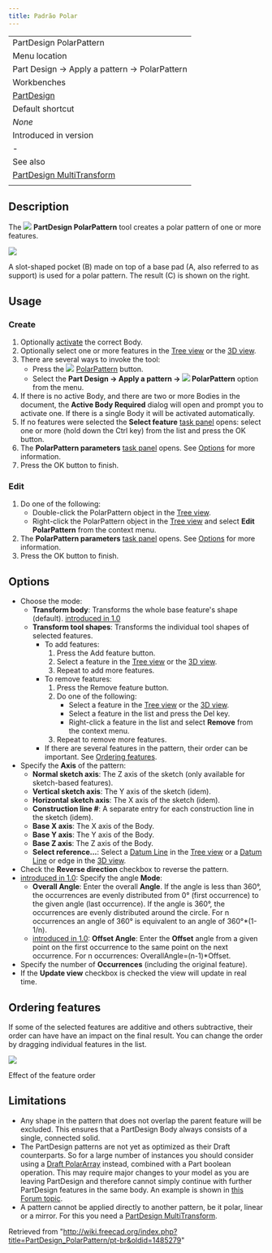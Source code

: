 ```yaml
---
title: Padrão Polar
---
```

|  |
| --- |
| PartDesign PolarPattern |
| Menu location |
| Part Design → Apply a pattern → PolarPattern |
| Workbenches |
| [PartDesign](/PartDesign_Workbench "PartDesign Workbench") |
| Default shortcut |
| *None* |
| Introduced in version |
| - |
| See also |
| [PartDesign MultiTransform](/PartDesign_MultiTransform "PartDesign MultiTransform") |
|  |

## Description

The ![](/images/PartDesign_PolarPattern.svg) **PartDesign PolarPattern** tool creates a polar pattern of one or more features.

![](/images/PartDesign_PolarPattern_example.png)

A slot-shaped pocket (B) made on top of a base pad (A, also referred to as support) is used for a polar pattern. The result (C) is shown on the right.

## Usage

### Create

1. Optionally [activate](/PartDesign_Body#Active_status "PartDesign Body") the correct Body.
2. Optionally select one or more features in the [Tree view](/Tree_view "Tree view") or the [3D view](/3D_view "3D view").
3. There are several ways to invoke the tool:
   * Press the ![](/images/PartDesign_PolarPattern.svg) [PolarPattern](/PartDesign_PolarPattern "PartDesign PolarPattern") button.
   * Select the **Part Design → Apply a pattern → ![](/images/PartDesign_PolarPattern.svg) PolarPattern** option from the menu.
4. If there is no active Body, and there are two or more Bodies in the document, the **Active Body Required** dialog will open and prompt you to activate one. If there is a single Body it will be activated automatically.
5. If no features were selected the **Select feature** [task panel](/Task_panel "Task panel") opens: select one or more (hold down the Ctrl key) from the list and press the OK button.
6. The **PolarPattern parameters** [task panel](/Task_panel "Task panel") opens. See [Options](#Options) for more information.
7. Press the OK button to finish.

### Edit

1. Do one of the following:
   * Double-click the PolarPattern object in the [Tree view](/Tree_view "Tree view").
   * Right-click the PolarPattern object in the [Tree view](/Tree_view "Tree view") and select **Edit PolarPattern** from the context menu.
2. The **PolarPattern parameters** [task panel](/Task_panel "Task panel") opens. See [Options](#Options) for more information.
3. Press the OK button to finish.

## Options

* Choose the mode:
  + **Transform body**: Transforms the whole base feature's shape (default). [introduced in 1.0](/Release_notes_1.0 "Release notes 1.0")
  + **Transform tool shapes**: Transforms the individual tool shapes of selected features.
    - To add features:
      1. Press the Add feature button.
      2. Select a feature in the [Tree view](/Tree_view "Tree view") or the [3D view](/3D_view "3D view").
      3. Repeat to add more features.
    - To remove features:
      1. Press the Remove feature button.
      2. Do one of the following:
         * Select a feature in the [Tree view](/Tree_view "Tree view") or the [3D view](/3D_view "3D view").
         * Select a feature in the list and press the Del key.
         * Right-click a feature in the list and select **Remove** from the context menu.
      3. Repeat to remove more features.
    - If there are several features in the pattern, their order can be important. See [Ordering features](#Ordering_features).
* Specify the **Axis** of the pattern:
  + **Normal sketch axis**: The Z axis of the sketch (only available for sketch-based features).
  + **Vertical sketch axis**: The Y axis of the sketch (idem).
  + **Horizontal sketch axis**: The X axis of the sketch (idem).
  + **Construction line #**: A separate entry for each construction line in the sketch (idem).
  + **Base X axis**: The X axis of the Body.
  + **Base Y axis**: The Y axis of the Body.
  + **Base Z axis**: The Z axis of the Body.
  + **Select reference...**: Select a [Datum Line](/PartDesign_Line "PartDesign Line") in the [Tree view](/Tree_view "Tree view") or a [Datum Line](/PartDesign_Line "PartDesign Line") or edge in the [3D view](/3D_view "3D view").
* Check the **Reverse direction** checkbox to reverse the pattern.
* [introduced in 1.0](/Release_notes_1.0 "Release notes 1.0"): Specify the angle **Mode**:
  + **Overall Angle**: Enter the overall **Angle**. If the angle is less than 360°, the occurrences are evenly distributed from 0° (first occurrence) to the given angle (last occurrence). If the angle is 360°, the occurrences are evenly distributed around the circle. For n occurrences an angle of 360° is equivalent to an angle of 360°\*(1-1/n).
  + [introduced in 1.0](/Release_notes_1.0 "Release notes 1.0"): **Offset Angle**: Enter the **Offset** angle from a given point on the first occurrence to the same point on the next occurrence. For n occurrences: OverallAngle=(n-1)\*Offset.
* Specify the number of **Occurrences** (including the original feature).
* If the **Update view** checkbox is checked the view will update in real time.

## Ordering features

If some of the selected features are additive and others subtractive, their order can have have an impact on the final result. You can change the order by dragging individual features in the list.

![](/images/PartDesign_feature-order.gif)

Effect of the feature order

## Limitations

* Any shape in the pattern that does not overlap the parent feature will be excluded. This ensures that a PartDesign Body always consists of a single, connected solid.
* The PartDesign patterns are not yet as optimized as their Draft counterparts. So for a large number of instances you should consider using a [Draft PolarArray](/Draft_PolarArray "Draft PolarArray") instead, combined with a Part boolean operation. This may require major changes to your model as you are leaving PartDesign and therefore cannot simply continue with further PartDesign features in the same body. An example is shown in [this Forum topic](https://forum.freecadweb.org/viewtopic.php?f=3&t=55192).
* A pattern cannot be applied directly to another pattern, be it polar, linear or a mirror. For this you need a [PartDesign MultiTransform](/PartDesign_MultiTransform "PartDesign MultiTransform").

Retrieved from "<http://wiki.freecad.org/index.php?title=PartDesign_PolarPattern/pt-br&oldid=1485279>"